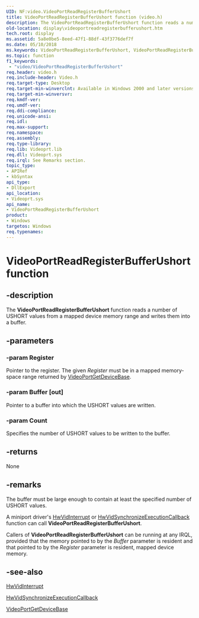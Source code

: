 ```yaml
---
UID: NF:video.VideoPortReadRegisterBufferUshort
title: VideoPortReadRegisterBufferUshort function (video.h)
description: The VideoPortReadRegisterBufferUshort function reads a number of USHORT values from a mapped device memory range and writes them into a buffer.
old-location: display\videoportreadregisterbufferushort.htm
tech.root: display
ms.assetid: 5a8e0be5-8eed-47f1-88df-43f3776def7f
ms.date: 05/10/2018
ms.keywords: VideoPortReadRegisterBufferUshort, VideoPortReadRegisterBufferUshort function [Display Devices], VideoPort_Functions_f10955b1-ab90-46dc-8e53-1c395af6f0bc.xml, display.videoportreadregisterbufferushort, video/VideoPortReadRegisterBufferUshort
ms.topic: function
f1_keywords:
 - "video/VideoPortReadRegisterBufferUshort"
req.header: video.h
req.include-header: Video.h
req.target-type: Desktop
req.target-min-winverclnt: Available in Windows 2000 and later versions of the Windows operating systems.
req.target-min-winversvr: 
req.kmdf-ver: 
req.umdf-ver: 
req.ddi-compliance: 
req.unicode-ansi: 
req.idl: 
req.max-support: 
req.namespace: 
req.assembly: 
req.type-library: 
req.lib: Videoprt.lib
req.dll: Videoprt.sys
req.irql: See Remarks section.
topic_type:
- APIRef
- kbSyntax
api_type:
- DllExport
api_location:
- Videoprt.sys
api_name:
- VideoPortReadRegisterBufferUshort
product:
- Windows
targetos: Windows
req.typenames: 
---
```


# VideoPortReadRegisterBufferUshort function


## -description


The <b>VideoPortReadRegisterBufferUshort</b> function reads a number of USHORT values from a mapped device memory range and writes them into a buffer.


## -parameters




### -param Register

Pointer to the register. The given <i>Register</i> must be in a mapped memory-space range returned by <a href="https://docs.microsoft.com/windows-hardware/drivers/ddi/video/nf-video-videoportgetdevicebase">VideoPortGetDeviceBase</a>.


### -param Buffer [out]

Pointer to a buffer into which the USHORT values are written.


### -param Count

Specifies the number of USHORT values to be written to the buffer.


## -returns



None




## -remarks



The buffer must be large enough to contain at least the specified number of USHORT values.

A miniport driver's <a href="https://docs.microsoft.com/windows-hardware/drivers/ddi/video/nc-video-pvideo_hw_interrupt">HwVidInterrupt</a> or <a href="https://docs.microsoft.com/windows-hardware/drivers/ddi/video/nc-video-pminiport_synchronize_routine">HwVidSynchronizeExecutionCallback</a> function can call <b>VideoPortReadRegisterBufferUshort</b>.

Callers of <b>VideoPortReadRegisterBufferUshort</b> can be running at any IRQL, provided that the memory pointed to by the <i>Buffer</i> parameter is resident and that pointed to by the <i>Register</i> parameter is resident, mapped device memory.




## -see-also




<a href="https://docs.microsoft.com/windows-hardware/drivers/ddi/video/nc-video-pvideo_hw_interrupt">HwVidInterrupt</a>



<a href="https://docs.microsoft.com/windows-hardware/drivers/ddi/video/nc-video-pminiport_synchronize_routine">HwVidSynchronizeExecutionCallback</a>



<a href="https://docs.microsoft.com/windows-hardware/drivers/ddi/video/nf-video-videoportgetdevicebase">VideoPortGetDeviceBase</a>
 

 

